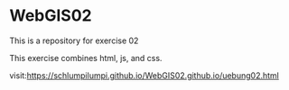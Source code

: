 # WebGIS02
This is a repository for exercise 02

This exercise combines html, js, and css. 

visit:https://schlumpilumpi.github.io/WebGIS02.github.io/uebung02.html
